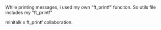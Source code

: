 While printing messages, i used my own "ft_printf" funciton. So utils file includes my "ft_printf"

minitalk x ft_printf collaboration.
